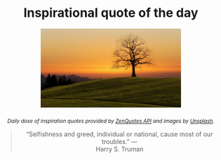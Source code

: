 
<div align="center">

# Inspirational quote of the day

<img src="./data/photo.jpeg" alt="Beautiful nature photo" width="320" height="180">

<sub><i>Daily dose of inspiration quotes provided by [ZenQuotes API](https://zenquotes.io/) and images by [Unsplash](https://unsplash.com/).</i></sub>


<blockquote>&ldquo;Selfishness and greed, individual or national, cause most of our troubles.&rdquo; &mdash; <footer>Harry S. Truman</footer></blockquote>

</div>
